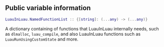 ## Public variable information
```lua
LuauInLuau.NamedFunctionList :: {[string]: (...any) -> (...any)}
```

A dictionary containing of functions that LuauInLuau internally needs, such as ``dlmalloc``, ``luau_compile``, and also LuauInLuau functions such as ``LuauRunUsingCustomState`` and more.